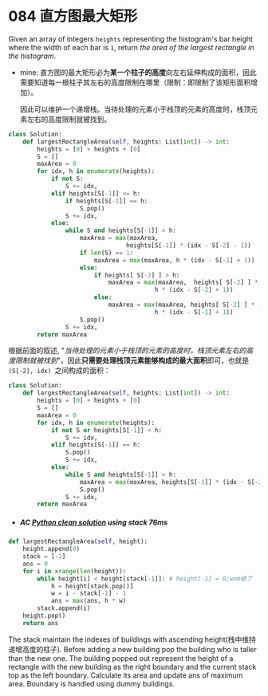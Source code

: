 # 084 直方图最大矩形

Given an array of integers `heights` representing the histogram's bar height where the width of each bar is `1`, return *the area of the largest rectangle in the histogram*.



* mine: 直方图的最大矩形必为**某一个柱子的高度**向左右延伸构成的面积，因此需要知道每一根柱子其左右的高度限制在哪里（限制：即限制了该矩形面积增加）。

  因此可以维护一个递增栈。当待处理的元素小于栈顶的元素的高度时，栈顶元素左右的高度限制就被找到。

```python
class Solution:
    def largestRectangleArea(self, heights: List[int]) -> int:
        heights = [0] + heights + [0]
        S = []
        maxArea = 0
        for idx, h in enumerate(heights):
            if not S:
                S += idx,
            elif heights[S[-1]] <= h:
                if heights[S[-1]] == h:
                    S.pop()
                S += idx,
            else:
                while S and heights[S[-1]] > h:
                    maxArea = max(maxArea, 
                                 heights[S[-1]] * (idx - S[-2] - 1))
                    if len(S) == 1:
                        maxArea = max(maxArea, h * (idx - S[-1] + 1))
                    else:
                        if heights[ S[-2] ] > h:
                            maxArea = max(maxArea,  heights[ S[-2] ] * (S[-1] - S[-2] + 1),
                                         h * (idx - S[-2] + 1))
                        else:
                            maxArea = max(maxArea, heights[ S[-2] ] * (idx - S[-2] + 1),
                                         h * (idx - S[-1] + 1))
                    S.pop()
                S += idx, 
        return maxArea
```

根据前面的叙述, "*当待处理的元素小于栈顶的元素的高度时，栈顶元素左右的高度限制就被找到*"，因此**只需要处理栈顶元素能够构成的最大面积**即可，也就是`(S[-2], idx) `之间构成的面积：

```python
class Solution:
    def largestRectangleArea(self, heights: List[int]) -> int:
        heights = [0] + heights + [0]
        S = []
        maxArea = 0
        for idx, h in enumerate(heights):
            if not S or heights[S[-1]] < h:
                S += idx,
            elif heights[S[-1]] == h:
                S.pop()
                S += idx,
            else:
                while S and heights[S[-1]] > h:
                    maxArea = max(maxArea, heights[S[-1]] * (idx - S[-2] - 1))
                    S.pop()
                S += idx, 
        return maxArea
```

* ##### AC [Python clean solution](https://leetcode.com/problems/largest-rectangle-in-histogram/discuss/28917/AC-Python-clean-solution-using-stack-76ms) using stack 76ms

```PYTHON
def largestRectangleArea(self, height):
    height.append(0)
    stack = [-1]
    ans = 0
    for i in xrange(len(height)):
        while height[i] < height[stack[-1]]: # height[-1] = 0;wnm绝了
            h = height[stack.pop()]
            w = i - stack[-1] - 1
            ans = max(ans, h * w)
        stack.append(i)
    height.pop()
    return ans
```

The stack maintain the indexes of buildings with ascending height(栈中维持递增高度的柱子). Before adding a new building pop the building who is taller than the new one. The building popped out represent the height of a rectangle with the new building as the right boundary and the current stack top as the left boundary. Calculate its area and update ans of maximum area. Boundary is handled using dummy buildings.